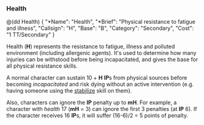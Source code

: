 ### Health

@(dd Health)
{ 
  "*Name": "Health",
  "*Brief": "Physical resistance to fatigue and illness",
  "Callsign": "H",
  "Base": "B",
  "Category": "Secondary",
  "Cost": "1 TT/Secondary"
}

Health (**H**) represents the resistance to fatigue, illness and polluted 
environment (including allergenic agents). It's used to determine how many
injuries can be withstood before being incapacitated, and gives the base for 
all physical resistance skills.

A normal character can sustain 10 + **H** **IP**s from physical sources before 
becoming *incapacitated* and risk dying without an active intervention (e.g.
having someone using the [stabilize](#stabilize) skill on them).

Also, characters can ignore the **IP** penalty up to **mH**. For example,
a character with *health* 17 (**mH** = 3) can ignore the first 3 penalties
(at **IP** 6). If the character receives 16 **IP**s, it will suffer 
(16-6)/2 = 5 points of penalty.
